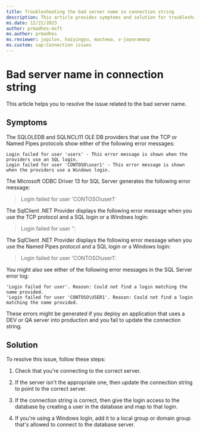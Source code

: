 ```yaml
---
title: Troubleshooting the bad server name in connection string
description: This article provides symptoms and solution for troubleshooting the bad server name in connection string issue.
ms.date: 12/21/2023
author: prmadhes-msft
ms.author: prmadhes
ms.reviewer: jopilov, haiyingyu, mastewa, v-jayaramanp
ms.custom: sap:Connection issues
---
```


# Bad server name in connection string

This article helps you to resolve the issue related to the bad server name.

## Symptoms

The SQLOLEDB and SQLNCLI11 OLE DB providers that use the TCP or Named Pipes protocols show either of the following error messages:

```output
Login failed for user 'userx' - This error message is shown when the providers use an SQL login.
Login failed for user 'CONTOSO\user1' - This error message is shown when the providers use a Windows login.
```

The Microsoft ODBC Driver 13 for SQL Server generates the following error message:

> Login failed for user 'CONTOSO\user1'

The SqlClient .NET Provider displays the following error message when you use the TCP protocol and a SQL login or a Windows login:

> Login failed for user ''.

The SqlClient .NET Provider displays the following error message when you use the Named Pipes protocol and a SQL login or a Windows login:

> Login failed for user 'CONTOSO\user1'.

You might also see either of the following error messages in the SQL Server error log:

```output
'Login failed for user'. Reason: Could not find a login matching the name provided.
'Login failed for user 'CONTOSO\USER1'. Reason: Could not find a login matching the name provided.
```

These errors might be generated if you deploy an application that uses a DEV or QA server into production and you fail to update the connection string.

## Solution

To resolve this issue, follow these steps:

1. Check that you're connecting to the correct server.

1. If the server isn't the appropriate one, then update the connection string to point to the correct server.

1. If the connection string is correct, then give the login access to the database by creating a user in the database and map to that login.

1. If you're using a Windows login, add it to a local group or domain group that's allowed to connect to the database server.
